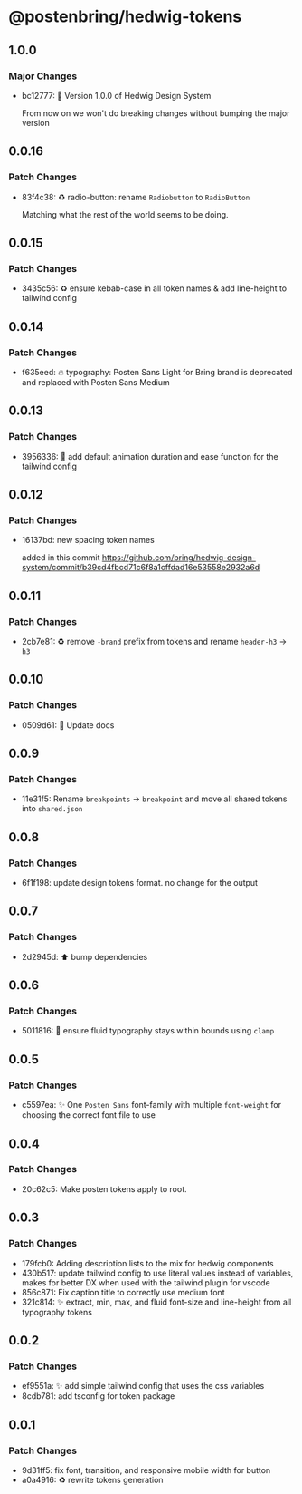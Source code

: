 # @postenbring/hedwig-tokens

## 1.0.0

### Major Changes

- bc12777: :tada: Version 1.0.0 of Hedwig Design System

  From now on we won't do breaking changes without bumping the major version

## 0.0.16

### Patch Changes

- 83f4c38: :recycle: radio-button: rename `Radiobutton` to `RadioButton`

  Matching what the rest of the world seems to be doing.

## 0.0.15

### Patch Changes

- 3435c56: :recycle: ensure kebab-case in all token names & add line-height to tailwind config

## 0.0.14

### Patch Changes

- f635eed: :fire: typography: Posten Sans Light for Bring brand is deprecated and replaced with Posten Sans Medium

## 0.0.13

### Patch Changes

- 3956336: :wrench: add default animation duration and ease function for the tailwind config

## 0.0.12

### Patch Changes

- 16137bd: new spacing token names

  added in this commit https://github.com/bring/hedwig-design-system/commit/b39cd4fbcd71c6f8a1cffdad16e53558e2932a6d

## 0.0.11

### Patch Changes

- 2cb7e81: :recycle: remove `-brand` prefix from tokens and rename `header-h3` -> `h3`

## 0.0.10

### Patch Changes

- 0509d61: :memo: Update docs

## 0.0.9

### Patch Changes

- 11e31f5: Rename `breakpoints` -> `breakpoint` and move all shared tokens into `shared.json`

## 0.0.8

### Patch Changes

- 6f1f198: update design tokens format. no change for the output

## 0.0.7

### Patch Changes

- 2d2945d: :arrow_up: bump dependencies

## 0.0.6

### Patch Changes

- 5011816: :lipstick: ensure fluid typography stays within bounds using `clamp`

## 0.0.5

### Patch Changes

- c5597ea: ✨ One `Posten Sans` font-family with multiple `font-weight` for choosing the correct font file to use

## 0.0.4

### Patch Changes

- 20c62c5: Make posten tokens apply to root.

## 0.0.3

### Patch Changes

- 179fcb0: Adding description lists to the mix for hedwig components
- 430b517: update tailwind config to use literal values instead of variables, makes for better DX when used with the tailwind plugin for vscode
- 856c871: Fix caption title to correctly use medium font
- 321c814: :sparkles: extract, min, max, and fluid font-size and line-height from all typography tokens

## 0.0.2

### Patch Changes

- ef9551a: :sparkles: add simple tailwind config that uses the css variables
- 8cdb781: add tsconfig for token package

## 0.0.1

### Patch Changes

- 9d31ff5: fix font, transition, and responsive mobile width for button
- a0a4916: :recycle: rewrite tokens generation
